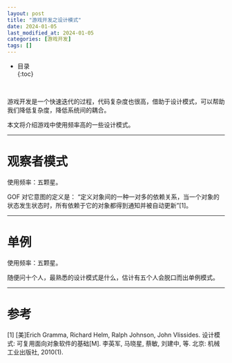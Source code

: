 ```yaml
---
layout: post
title: "游戏开发之设计模式"
date: 2024-01-05
last_modified_at: 2024-01-05
categories: [游戏开发]
tags: []
---
```


* 目录  
{:toc}
<br/>

游戏开发是一个快速迭代的过程，代码复杂度也很高，借助于设计模式，可以帮助我们降低复杂度，降低系统间的耦合。  

本文将介绍游戏中使用频率高的一些设计模式。  

---

# 观察者模式
使用频率：五颗星。  

GOF 对它意图的定义是： “定义对象间的一种一对多的依赖关系，当一个对象的状态发生状态时，所有依赖于它的对象都得到通知并被自动更新”[1]。  

---

# 单例

使用频率：五颗星。  

随便问十个人，最熟悉的设计模式是什么，估计有五个人会脱口而出单例模式。


---

# 参考
[1] [美]Erich Gramma, Richard Helm, Ralph Johnson, John Vlissides. 设计模式: 可复用面向对象软件的基础[M]. 李英军, 马晓星, 蔡敏, 刘建中, 等. 北京: 机械工业出版社, 2010(1).     

